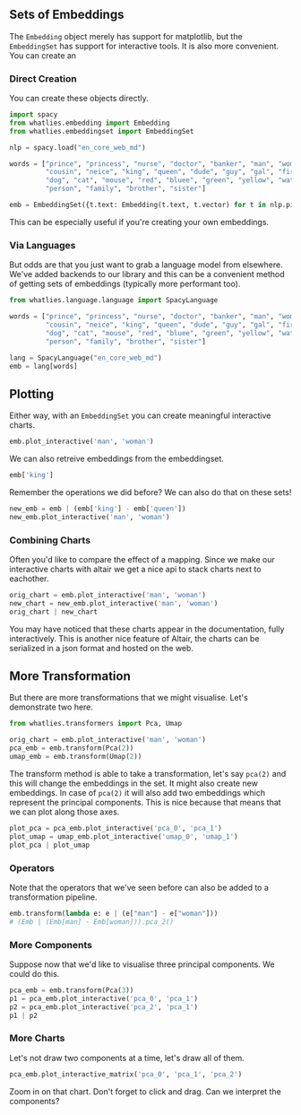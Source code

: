 <script src="https://cdn.jsdelivr.net/npm/vega@5.10.0"></script>
<script src="https://cdn.jsdelivr.net/npm/vega-lite@4.6.0"></script>
<script src="https://cdn.jsdelivr.net/npm/vega-embed@6.3.2"></script>

## Sets of Embeddings

The `Embedding` object merely has support for matplotlib, but the
`EmbeddingSet` has support for interactive tools. It is also more
convenient. You can create an

### Direct Creation

You can create these objects directly.

```python
import spacy
from whatlies.embedding import Embedding
from whatlies.embeddingset import EmbeddingSet

nlp = spacy.load("en_core_web_md")

words = ["prince", "princess", "nurse", "doctor", "banker", "man", "woman",
         "cousin", "neice", "king", "queen", "dude", "guy", "gal", "fire",
         "dog", "cat", "mouse", "red", "bluee", "green", "yellow", "water",
         "person", "family", "brother", "sister"]

emb = EmbeddingSet({t.text: Embedding(t.text, t.vector) for t in nlp.pipe(words)})
```

This can be especially useful if you're creating your own embeddings.

### Via Languages

But odds are that you just want to grab a language model from elsewhere.
We've added backends to our library and this can be a convenient method
of getting sets of embeddings (typically more performant too).

```python
from whatlies.language.language import SpacyLanguage

words = ["prince", "princess", "nurse", "doctor", "banker", "man", "woman",
         "cousin", "neice", "king", "queen", "dude", "guy", "gal", "fire",
         "dog", "cat", "mouse", "red", "bluee", "green", "yellow", "water",
         "person", "family", "brother", "sister"]

lang = SpacyLanguage("en_core_web_md")
emb = lang[words]
```

## Plotting

Either way, with an `EmbeddingSet` you can create meaningful interactive charts.

```python
emb.plot_interactive('man', 'woman')
```

<div id="vis1"></div>

<script>
fetch('tut2-chart1.json')
.then(res => res.json())
.then((out) => {
  vegaEmbed('#vis1', out);
})
.catch(err => { throw err });
</script>

We can also retreive embeddings from the embeddingset.

```python
emb['king']
```

Remember the operations we did before? We can also do that on these sets!

```python
new_emb = emb | (emb['king'] - emb['queen'])
new_emb.plot_interactive('man', 'woman')
```

<div id="vis2"></div>

<script>
fetch('tut2-chart2.json')
.then(res => res.json())
.then((out) => {
  vegaEmbed('#vis2', out);
})
.catch(err => { throw err });
</script>

### Combining Charts

Often you'd like to compare the effect of a mapping. Since we make our interactive
charts with altair we get a nice api to stack charts next to eachother.

```python
orig_chart = emb.plot_interactive('man', 'woman')
new_chart = new_emb.plot_interactive('man', 'woman')
orig_chart | new_chart
```

<div id="vis3"></div>

<script>
fetch('tut2-chart3.json')
.then(res => res.json())
.then((out) => {
  vegaEmbed('#vis3', out);
})
.catch(err => { throw err });
</script>


You may have noticed that these charts appear in the documentation, fully interactively.
This is another nice feature of Altair, the charts can be serialized in a json format and
hosted on the web.

## More Transformation

But there are more transformations that we might visualise. Let's demonstrate two here.

```python
from whatlies.transformers import Pca, Umap

orig_chart = emb.plot_interactive('man', 'woman')
pca_emb = emb.transform(Pca(2))
umap_emb = emb.transform(Umap(2))
```

The transform method is able to take a transformation, let's say `pca(2)` and this will change
the embeddings in the set. It might also create new embeddings. In case of `pca(2)` it will
also add two embeddings which represent the principal components. This is nice because
that means that we can plot along those axes.

```python
plot_pca = pca_emb.plot_interactive('pca_0', 'pca_1')
plot_umap = umap_emb.plot_interactive('umap_0', 'umap_1')
plot_pca | plot_umap
```

<div id="vis4"></div>

<script>
fetch('tut2-chart4.json')
.then(res => res.json())
.then((out) => {
  vegaEmbed('#vis4', out);
})
.catch(err => { throw err });
</script>

### Operators

Note that the operators that we've seen before can also be added to a
transformation pipeline.

```python
emb.transform(lambda e: e | (e["man"] - e["woman"]))
# (Emb | (Emb[man] - Emb[woman])).pca_2()
```

### More Components

Suppose now that we'd like to visualise three principal components. We could do this.

```python
pca_emb = emb.transform(Pca(3))
p1 = pca_emb.plot_interactive('pca_0', 'pca_1')
p2 = pca_emb.plot_interactive('pca_2', 'pca_1')
p1 | p2
```

<div id="vis5"></div>

<script>
fetch('tut2-chart5.json')
.then(res => res.json())
.then((out) => {
  vegaEmbed('#vis5', out);
})
.catch(err => { throw err });
</script>

### More Charts

Let's not draw two components at a time, let's draw all of them.

```python
pca_emb.plot_interactive_matrix('pca_0', 'pca_1', 'pca_2')
```
<div id="vis6"></div>

<script>
fetch('tut2-chart6.json')
.then(res => res.json())
.then((out) => {
  vegaEmbed('#vis6', out);
})
.catch(err => { throw err });
</script>

Zoom in on that chart. Don't forget to click and drag. Can we interpret the components?
